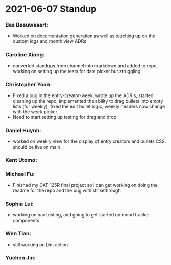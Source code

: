 # 2021-06-07 Standup

### **Bas Beeuwsaert:**
- Worked on documentation generation as well as touching up on the custom logs and month view ADRs

### **Caroline Xiong:**
- converted standups from channel into markdown and added to repo, working on setting up the tests for date picker but struggling

### **Christopher Yoon:**
- Fixed a bug in the entry-creator-week, wrote up the ADR's, started cleaning up the repo, implemented the ability to drag bullets into empty lists (for weekly), fixed the edit bullet logic, weekly headers now change with the week-picker.
- Need to start setting up testing for drag and drop

### **Daniel Huynh:**
- worked on weekly view for the display of entry creators and bullets CSS. should be live on main

### **Kent Utomo:**

### **Michael Fu:**
- Finished my CAT 125R final project so I can get working on doing the readme for the repo and the bug with strikethrough

### **Sophia Lui:**
- working on nav testing, and going to get started on mood tracker components

### **Wen Tian:**
- still working on Lint action

### **Yuchen Jin:**